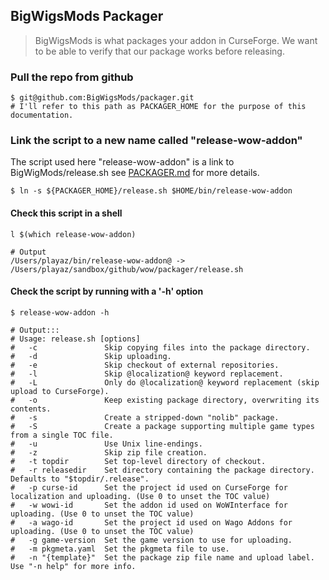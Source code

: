 ## BigWigsMods Packager

> BigWigsMods is what packages your addon in CurseForge.  We want to be able to verify that our package works before releasing.

### Pull the repo from github

```shell
$ git@github.com:BigWigsMods/packager.git
# I'll refer to this path as PACKAGER_HOME for the purpose of this documentation.
```

### Link the script to a new name called "release-wow-addon" 

The script used here "release-wow-addon" is a link to BigWigMods/release.sh
see [PACKAGER.md](PACKAGER.md) for more details.

```shell
$ ln -s ${PACKAGER_HOME}/release.sh $HOME/bin/release-wow-addon
```

#### Check this script in a shell

```shell
l $(which release-wow-addon)

# Output
/Users/playaz/bin/release-wow-addon@ -> /Users/playaz/sandbox/github/wow/packager/release.sh
```

#### Check the script by running with a '-h' option

```shell
$ release-wow-addon -h

# Output:::
# Usage: release.sh [options]
#   -c               Skip copying files into the package directory.
#   -d               Skip uploading.
#   -e               Skip checkout of external repositories.
#   -l               Skip @localization@ keyword replacement.
#   -L               Only do @localization@ keyword replacement (skip upload to CurseForge).
#   -o               Keep existing package directory, overwriting its contents.
#   -s               Create a stripped-down "nolib" package.
#   -S               Create a package supporting multiple game types from a single TOC file.
#   -u               Use Unix line-endings.
#   -z               Skip zip file creation.
#   -t topdir        Set top-level directory of checkout.
#   -r releasedir    Set directory containing the package directory. Defaults to "$topdir/.release".
#   -p curse-id      Set the project id used on CurseForge for localization and uploading. (Use 0 to unset the TOC value)
#   -w wowi-id       Set the addon id used on WoWInterface for uploading. (Use 0 to unset the TOC value)
#   -a wago-id       Set the project id used on Wago Addons for uploading. (Use 0 to unset the TOC value)
#   -g game-version  Set the game version to use for uploading.
#   -m pkgmeta.yaml  Set the pkgmeta file to use.
#   -n "{template}"  Set the package zip file name and upload label. Use "-n help" for more info.
```